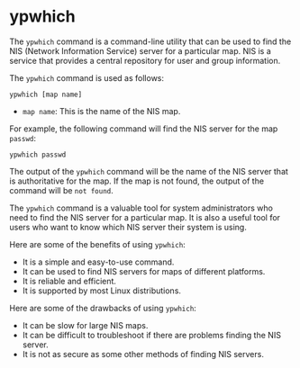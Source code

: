 # ypwhich

The `ypwhich` command is a command-line utility that can be used to find the NIS (Network Information Service) server for a particular map. NIS is a service that provides a central repository for user and group information.

The `ypwhich` command is used as follows:

```
ypwhich [map name]
```

* `map name`: This is the name of the NIS map.

For example, the following command will find the NIS server for the map `passwd`:

```
ypwhich passwd
```

The output of the `ypwhich` command will be the name of the NIS server that is authoritative for the map. If the map is not found, the output of the command will be `not found`.

The `ypwhich` command is a valuable tool for system administrators who need to find the NIS server for a particular map. It is also a useful tool for users who want to know which NIS server their system is using.

Here are some of the benefits of using `ypwhich`:

* It is a simple and easy-to-use command.
* It can be used to find NIS servers for maps of different platforms.
* It is reliable and efficient.
* It is supported by most Linux distributions.

Here are some of the drawbacks of using `ypwhich`:

* It can be slow for large NIS maps.
* It can be difficult to troubleshoot if there are problems finding the NIS server.
* It is not as secure as some other methods of finding NIS servers.
